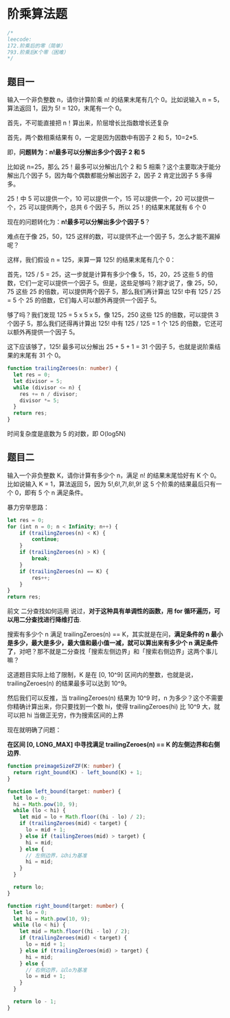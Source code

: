 # 阶乘算法题

```typescript
/*
leecode:
172.阶乘后的零（简单）
793.阶乘后K个零（困难）
*/
```

## 题目一

输入一个非负整数 n，请你计算阶乘 n! 的结果末尾有几个 0。比如说输入 n = 5，算法返回 1，因为 5! = 120，末尾有一个 0。

首先，不可能直接把 n！算出来，阶层增长比指数增长还复杂

首先，两个数相乘结果有 0，一定是因为因数中有因子 2 和 5，10=2\*5.

即，**问题转为：n!最多可以分解出多少个因子 2 和 5**

比如说 n=25，那么 25！最多可以分解出几个 2 和 5 相乘？这个主要取决于能分解出几个因子 5，因为每个偶数都能分解出因子 2，因子 2 肯定比因子 5 多得多。

25！中 5 可以提供一个，10 可以提供一个，15 可以提供一个，20 可以提供一个，25 可以提供两个，总共 6 个因子 5，所以 25！的结果末尾就有 6 个 0

现在的问题转化为：**n!最多可以分解出多少个因子 5**？

难点在于像 25，50，125 这样的数，可以提供不止一个因子 5，怎么才能不漏掉呢？

这样，我们假设 n = 125，来算一算 125! 的结果末尾有几个 0：

首先，125 / 5 = 25，这一步就是计算有多少个像 5，15，20，25 这些 5 的倍数，它们一定可以提供一个因子 5。但是，这些足够吗？刚才说了，像 25，50，75 这些 25 的倍数，可以提供两个因子 5，那么我们再计算出 125! 中有 125 / 25 = 5 个 25 的倍数，它们每人可以额外再提供一个因子 5。

够了吗？我们发现 125 = 5 x 5 x 5，像 125，250 这些 125 的倍数，可以提供 3 个因子 5，那么我们还得再计算出 125! 中有 125 / 125 = 1 个 125 的倍数，它还可以额外再提供一个因子 5。

这下应该够了，125! 最多可以分解出 25 + 5 + 1 = 31 个因子 5，也就是说阶乘结果的末尾有 31 个 0。

```typescript
function trailingZeroes(n: number) {
  let res = 0;
  let divisor = 5;
  while (divisor <= n) {
    res += n / divisor;
    divisor *= 5;
  }
  return res;
}
```

时间复杂度是底数为 5 的对数，即 O(log5N)

## 题目二

输入一个非负整数 K，请你计算有多少个 n，满足 n! 的结果末尾恰好有 K 个 0。比如说输入 K = 1，算法返回 5，因为 5!,6!,7!,8!,9! 这 5 个阶乘的结果最后只有一个 0，即有 5 个 n 满足条件。

暴力穷举思路：

```typescript
let res = 0;
for (int n = 0; n < Infinity; n++) {
    if (trailingZeroes(n) < K) {
        continue;
    }
    if (trailingZeroes(n) > K) {
        break;
    }
    if (trailingZeroes(n) == K) {
        res++;
    }
}
return res;
```

前文 二分查找如何运用 说过，**对于这种具有单调性的函数，用 for 循环遍历，可以用二分查找进行降维打击**.

搜索有多少个 n 满足 trailingZeroes(n) == K，其实就是在问，**满足条件的 n 最小是多少，最大是多少，最大值和最小值一减，就可以算出来有多少个 n 满足条件了**，对吧？那不就是二分查找「搜索左侧边界」和「搜索右侧边界」这两个事儿嘛？

这道题目实际上给了限制，K 是在 [0, 10^9] 区间内的整数，也就是说，trailingZeroes(n) 的结果最多可以达到 10^9。

然后我们可以反推，当 trailingZeroes(n) 结果为 10^9 时，n 为多少？这个不需要你精确计算出来，你只要找到一个数 hi，使得 trailingZeroes(hi) 比 10^9 大，就可以把 hi 当做正无穷，作为搜索区间的上界

现在就明确了问题：

**在区间 [0, LONG_MAX] 中寻找满足 trailingZeroes(n) == K 的左侧边界和右侧边界**.

```typescript
function preimageSizeFZF(K: number) {
  return right_bound(K) - left_bound(K) + 1;
}

function left_bound(target: number) {
  let lo = 0;
  hi = Math.pow(10, 9);
  while (lo < hi) {
    let mid = lo + Math.floor((hi - lo) / 2);
    if (trailingZeroes(mid) < target) {
      lo = mid + 1;
    } else if (tailingZeroes(mid) > target) {
      hi = mid;
    } else {
      // 左侧边界，以hi为基准
      hi = mid;
    }
  }

  return lo;
}

function right_bound(target: number) {
  let lo = 0;
  let hi = Math.pow(10, 9);
  while (lo < hi) {
    let mid = Math.floor((hi - lo) / 2);
    if (trailingZeroes(mid) < target) {
      lo = mid + 1;
    } else if (trailingZeroes(mid) > target) {
      hi = mid;
    } else {
      // 右侧边界，以lo为基准
      lo = mid + 1;
    }
  }

  return lo - 1;
}
```

